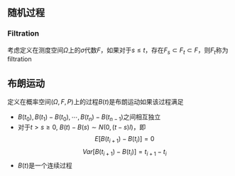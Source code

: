 ## 随机过程
### Filtration
考虑定义在测度空间$\Omega$上的$\sigma$代数$F$，如果对于$s \leq t$，存在$F_s \subset F_t \subset F$，则$F_t$称为filtration
## 布朗运动
定义在概率空间$(\Omega, F,P)$上的过程$B(t)$是布朗运动如果该过程满足

* $B(t_0), B(t_1)-B(t_0),\cdots,B(t_n)-B(t_{n-1})$之间相互独立
* 对于$t>s\geq0$, $B(t)-B(s) \sim N(0,(t-s)I)$，即
    $$E[B(t_{i+1})-B(t_i)]=0$$
    $$Var[B(t_{i+1})-B(t_i)]=t_{i+1}-t_i$$
* $B(t)$是一个连续过程